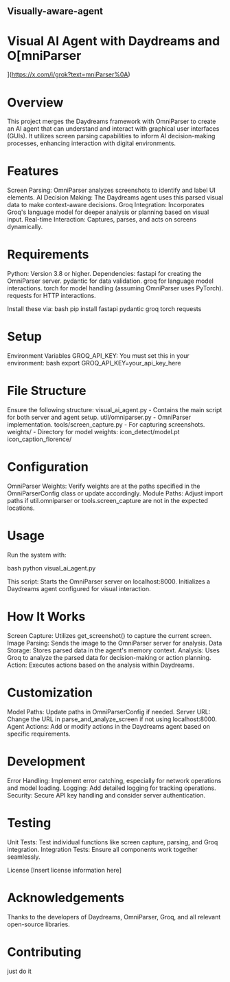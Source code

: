 ## Visually-aware-agent

# Visual AI Agent with Daydreams and O[mniParser
](https://x.com/i/grok?text=mniParser%0A)
# Overview
This project merges the Daydreams framework with OmniParser to create an AI agent that can understand and interact with graphical user interfaces (GUIs). It utilizes screen parsing capabilities to inform AI decision-making processes, enhancing interaction with digital environments.

# Features
Screen Parsing: OmniParser analyzes screenshots to identify and label UI elements.
AI Decision Making: The Daydreams agent uses this parsed visual data to make context-aware decisions.
Groq Integration: Incorporates Groq's language model for deeper analysis or planning based on visual input.
Real-time Interaction: Captures, parses, and acts on screens dynamically.

# Requirements
Python: Version 3.8 or higher.
Dependencies:
fastapi for creating the OmniParser server.
pydantic for data validation.
groq for language model interactions.
torch for model handling (assuming OmniParser uses PyTorch).
requests for HTTP interactions.

Install these via:
bash
pip install fastapi pydantic groq torch requests

# Setup
Environment Variables
GROQ_API_KEY: You must set this in your environment:
bash
export GROQ_API_KEY=your_api_key_here

# File Structure
Ensure the following structure:
visual_ai_agent.py - Contains the main script for both server and agent setup.
util/omniparser.py - OmniParser implementation.
tools/screen_capture.py - For capturing screenshots.
weights/ - Directory for model weights:
icon_detect/model.pt
icon_caption_florence/

# Configuration
OmniParser Weights: Verify weights are at the paths specified in the OmniParserConfig class or update accordingly.
Module Paths: Adjust import paths if util.omniparser or tools.screen_capture are not in the expected locations.

# Usage
Run the system with:

bash
python visual_ai_agent.py

This script:
Starts the OmniParser server on localhost:8000.
Initializes a Daydreams agent configured for visual interaction.

# How It Works
Screen Capture: Utilizes get_screenshot() to capture the current screen.
Image Parsing: Sends the image to the OmniParser server for analysis.
Data Storage: Stores parsed data in the agent's memory context.
Analysis: Uses Groq to analyze the parsed data for decision-making or action planning.
Action: Executes actions based on the analysis within Daydreams.

# Customization
Model Paths: Update paths in OmniParserConfig if needed.
Server URL: Change the URL in parse_and_analyze_screen if not using localhost:8000.
Agent Actions: Add or modify actions in the Daydreams agent based on specific requirements.

# Development
Error Handling: Implement error catching, especially for network operations and model loading.
Logging: Add detailed logging for tracking operations.
Security: Secure API key handling and consider server authentication.

# Testing
Unit Tests: Test individual functions like screen capture, parsing, and Groq integration.
Integration Tests: Ensure all components work together seamlessly.

License
[Insert license information here]

# Acknowledgements
Thanks to the developers of Daydreams, OmniParser, Groq, and all relevant open-source libraries.

# Contributing
just do it

